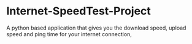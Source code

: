 # Internet-SpeedTest-Project
A python based application that gives you the download speed, upload speed and ping time for your internet connection,
